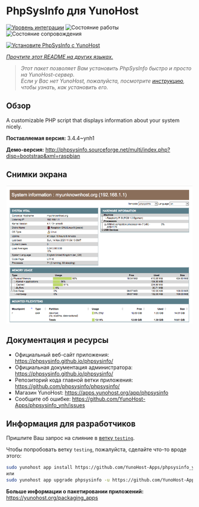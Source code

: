 <!--
Важно: этот README был автоматически сгенерирован <https://github.com/YunoHost/apps/tree/master/tools/readme_generator>
Он НЕ ДОЛЖЕН редактироваться вручную.
-->

# PhpSysInfo для YunoHost

[![Уровень интеграции](https://dash.yunohost.org/integration/phpsysinfo.svg)](https://ci-apps.yunohost.org/ci/apps/phpsysinfo/) ![Состояние работы](https://ci-apps.yunohost.org/ci/badges/phpsysinfo.status.svg) ![Состояние сопровождения](https://ci-apps.yunohost.org/ci/badges/phpsysinfo.maintain.svg)

[![Установите PhpSysInfo с YunoHost](https://install-app.yunohost.org/install-with-yunohost.svg)](https://install-app.yunohost.org/?app=phpsysinfo)

*[Прочтите этот README на других языках.](./ALL_README.md)*

> *Этот пакет позволяет Вам установить PhpSysInfo быстро и просто на YunoHost-сервер.*  
> *Если у Вас нет YunoHost, пожалуйста, посмотрите [инструкцию](https://yunohost.org/install), чтобы узнать, как установить его.*

## Обзор

A customizable PHP script that displays information about your system nicely.


**Поставляемая версия:** 3.4.4~ynh1

**Демо-версия:** <http://phpsysinfo.sourceforge.net/multi/index.php?disp=bootstrap&xml=raspbian>

## Снимки экрана

![Снимок экрана PhpSysInfo](./doc/screenshots/screenshot.png)

## Документация и ресурсы

- Официальный веб-сайт приложения: <https://phpsysinfo.github.io/phpsysinfo/>
- Официальная документация администратора: <https://phpsysinfo.github.io/phpsysinfo/>
- Репозиторий кода главной ветки приложения: <https://github.com/phpsysinfo/phpsysinfo/>
- Магазин YunoHost: <https://apps.yunohost.org/app/phpsysinfo>
- Сообщите об ошибке: <https://github.com/YunoHost-Apps/phpsysinfo_ynh/issues>

## Информация для разработчиков

Пришлите Ваш запрос на слияние в [ветку `testing`](https://github.com/YunoHost-Apps/phpsysinfo_ynh/tree/testing).

Чтобы попробовать ветку `testing`, пожалуйста, сделайте что-то вроде этого:

```bash
sudo yunohost app install https://github.com/YunoHost-Apps/phpsysinfo_ynh/tree/testing --debug
или
sudo yunohost app upgrade phpsysinfo -u https://github.com/YunoHost-Apps/phpsysinfo_ynh/tree/testing --debug
```

**Больше информации о пакетировании приложений:** <https://yunohost.org/packaging_apps>
